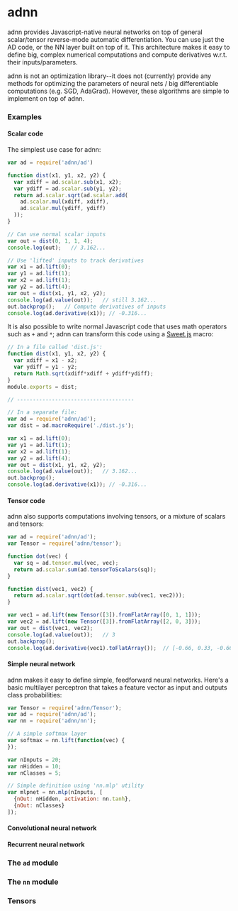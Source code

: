 # adnn
adnn provides Javascript-native neural networks on top of general scalar/tensor reverse-mode automatic differentiation. You can use just the AD code, or the NN layer built on top of it. This architecture makes it easy to define big, complex numerical computations and compute derivatives w.r.t. their inputs/parameters.

adnn is not an optimization library--it does not (currently) provide any methods for optimizing the parameters of neural nets / big differentiable computations (e.g. SGD, AdaGrad). However, these algorithms are simple to implement on top of adnn.

### Examples ###

#### Scalar code ####

The simplest use case for adnn:

````javascript
var ad = require('adnn/ad')

function dist(x1, y1, x2, y2) {
  var xdiff = ad.scalar.sub(x1, x2);
  var ydiff = ad.scalar.sub(y1, y2);
  return ad.scalar.sqrt(ad.scalar.add(
    ad.scalar.mul(xdiff, xdiff),
    ad.scalar.mul(ydiff, ydiff)
  ));
}

// Can use normal scalar inputs
var out = dist(0, 1, 1, 4);
console.log(out);   // 3.162...

// Use 'lifted' inputs to track derivatives
var x1 = ad.lift(0);
var y1 = ad.lift(1);
var x2 = ad.lift(1);
var y2 = ad.lift(4);
var out = dist(x1, y1, x2, y2);
console.log(ad.value(out));   // still 3.162...
out.backprop();   // Compute derivatives of inputs
console.log(ad.derivative(x1)); // -0.316...
````

It is also possible to write normal Javascript code that uses math operators such as `+` and `*`; adnn can transform this code using a [Sweet.js](http://sweetjs.org/) macro:

````javascript
// In a file called 'dist.js':
function dist(x1, y1, x2, y2) {
  var xdiff = x1 - x2;
  var ydiff = y1 - y2;
  return Math.sqrt(xdiff*xdiff + ydiff*ydiff);
}
module.exports = dist;

// -------------------------------------

// In a separate file:
var ad = require('adnn/ad');
var dist = ad.macroRequire('./dist.js');

var x1 = ad.lift(0);
var y1 = ad.lift(1);
var x2 = ad.lift(1);
var y2 = ad.lift(4);
var out = dist(x1, y1, x2, y2);
console.log(ad.value(out));   // 3.162...
out.backprop();
console.log(ad.derivative(x1)); // -0.316...
````

#### Tensor code ####

adnn also supports computations involving tensors, or a mixture of scalars and tensors:

````javascript
var ad = require('adnn/ad');
var Tensor = require('adnn/tensor');

function dot(vec) {
  var sq = ad.tensor.mul(vec, vec);
  return ad.scalar.sum(ad.tensorToScalars(sq));
}

function dist(vec1, vec2) {
  return ad.scalar.sqrt(dot(ad.tensor.sub(vec1, vec2)));
}

var vec1 = ad.lift(new Tensor([3]).fromFlatArray([0, 1, 1]));
var vec2 = ad.lift(new Tensor([3]).fromFlatArray([2, 0, 3]));
var out = dist(vec1, vec2);
console.log(ad.value(out));   // 3
out.backprop();
console.log(ad.derivative(vec1).toFlatArray());  // [-0.66, 0.33, -0.66]
````

#### Simple neural network ####

adnn makes it easy to define simple, feedforward neural networks. Here's a basic multilayer perceptron that takes a feature vector as input and outputs class probabilities:

````javascript
var Tensor = require('adnn/Tensor');
var ad = require('adnn/ad');
var nn = require('adnn/nn');

// A simple softmax layer
var softmax = nn.lift(function(vec) {
});

var nInputs = 20;
var nHidden = 10;
var nClasses = 5;

// Simple definition using 'nn.mlp' utility
var mlpnet = nn.mlp(nInputs, [
  {nOut: nHidden, activation: nn.tanh},
  {nOut: nClasses}
]);

````

#### Convolutional neural network ####

#### Recurrent neural network ####

### The `ad` module ###

### The `nn` module ###

### Tensors ###
